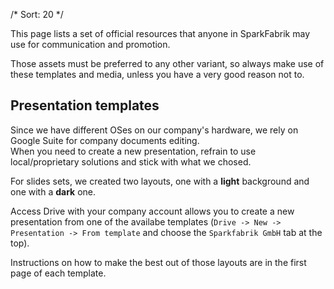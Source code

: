 /*
Sort: 20
*/

This page lists a set of official resources that anyone in SparkFabrik may use for communication and promotion.

Those assets must be preferred to any other variant, so always make use of these templates and media, unless you have a very good reason not to.

## Presentation templates

Since we have different OSes on our company's hardware, we rely on Google Suite for company documents editing.  
When you need to create a new presentation, refrain to use local/proprietary solutions and stick with what we chosed.

For slides sets, we created two layouts, one with a **light** background and one with a **dark** one.

Access Drive with your company account allows you to create a new presentation from one of the availabe templates (`Drive -> New -> Presentation -> From template` and choose the `Sparkfabrik GmbH` tab at the top).

Instructions on how to make the best out of those layouts are in the first page of each template.
